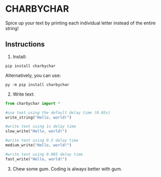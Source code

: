 # CHARBYCHAR

Spice up your text by printing each individual letter instead of the entire string!

## Instructions 

1. Install: 

```
pip install charbychar
```
Alternatively, you can use:
```
py -m pip install charbychar
``` 

2. Write text:

```python
from charbychar import *

#use text using the default delay time (0.05s)
write_string("Hello, world!")

#write text using 1s delay time 
slow_write("Hello, world!")

#write text using 0.5 delay time
medium_write("Hello, world!")

#write text using 0.005 delay time
fast_write("Hello, world!")
```

3. Chew some gum. Coding is always better with gum. 